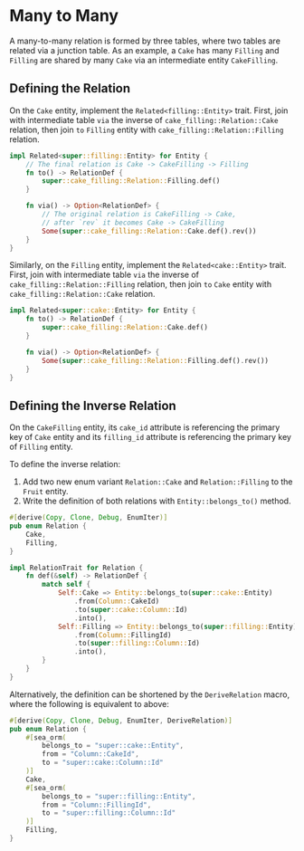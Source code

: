 # Many to Many

A many-to-many relation is formed by three tables, where two tables are related via a junction table. As an example, a `Cake` has many `Filling` and `Filling` are shared by many `Cake` via an intermediate entity `CakeFilling`.

## Defining the Relation

On the `Cake` entity, implement the `Related<filling::Entity>` trait. First, join with intermediate table `via` the inverse of `cake_filling::Relation::Cake` relation, then join `to` `Filling` entity  with `cake_filling::Relation::Filling` relation.

```rust title="entity/cake.rs"
impl Related<super::filling::Entity> for Entity {
    // The final relation is Cake -> CakeFilling -> Filling
    fn to() -> RelationDef {
        super::cake_filling::Relation::Filling.def()
    }

    fn via() -> Option<RelationDef> {
        // The original relation is CakeFilling -> Cake,
        // after `rev` it becomes Cake -> CakeFilling
        Some(super::cake_filling::Relation::Cake.def().rev())
    }
}
```

Similarly, on the `Filling` entity, implement the `Related<cake::Entity>` trait. First, join with intermediate table `via` the inverse of `cake_filling::Relation::Filling` relation, then join `to` `Cake` entity  with `cake_filling::Relation::Cake` relation.

```rust title="entity/filling.rs"
impl Related<super::cake::Entity> for Entity {
    fn to() -> RelationDef {
        super::cake_filling::Relation::Cake.def()
    }

    fn via() -> Option<RelationDef> {
        Some(super::cake_filling::Relation::Filling.def().rev())
    }
}
```

## Defining the Inverse Relation

On the `CakeFilling` entity, its `cake_id` attribute is referencing the primary key of `Cake` entity and its `filling_id` attribute is referencing the primary key of `Filling` entity.

To define the inverse relation:
1. Add two new enum variant `Relation::Cake` and `Relation::Filling` to the `Fruit` entity.
1. Write the definition of both relations with `Entity::belongs_to()` method.

```rust title="entity/cake_filling.rs"
#[derive(Copy, Clone, Debug, EnumIter)]
pub enum Relation {
    Cake,
    Filling,
}

impl RelationTrait for Relation {
    fn def(&self) -> RelationDef {
        match self {
            Self::Cake => Entity::belongs_to(super::cake::Entity)
                .from(Column::CakeId)
                .to(super::cake::Column::Id)
                .into(),
            Self::Filling => Entity::belongs_to(super::filling::Entity)
                .from(Column::FillingId)
                .to(super::filling::Column::Id)
                .into(),
        }
    }
}
```

Alternatively, the definition can be shortened by the `DeriveRelation` macro,
where the following is equivalent to above:

```rust
#[derive(Copy, Clone, Debug, EnumIter, DeriveRelation)]
pub enum Relation {
    #[sea_orm(
        belongs_to = "super::cake::Entity",
        from = "Column::CakeId",
        to = "super::cake::Column::Id"
    )]
    Cake,
    #[sea_orm(
        belongs_to = "super::filling::Entity",
        from = "Column::FillingId",
        to = "super::filling::Column::Id"
    )]
    Filling,
}
```